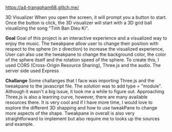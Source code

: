 https://a4-trangpham68.glitch.me/

3D Visualizer
When you open the screen, it will prompt you a button to start.
Once the button is click, the 3D visualizer will start with a 3D grid ball visualizing the song "Tinh Ban Dieu Ki".

**Goal**
Goal of this project is an interactive experience and a visualized way to enjoy the music.
The tweakpane allow user to change their position with respect to the sphere (in z direction) to increase the visualized experience, User can also use the tweakpane to change the background color, the color of the sphere itself and the rotation speed of the sphere.
To create this, I used CORS (Cross-Origin Resource Sharing), Three.js and the audio.
The server side used Express

**Challange**
Some challanges that I face was importing Three.js and the tweakpane to the javascript file.
The solution was to add type = "module". Although it wasn't a big issue, it took me a while to figure out.
Approaching Three.js is also a leanring curve, however, there are many available resources there. It is very cool and if I have more time, I would love to explore the different 3D shapping and how to use tweakPane to change more aspects of the shape.
Tweakpane in overall is also very straightforward to implement but also require me to looks up the sources and example.